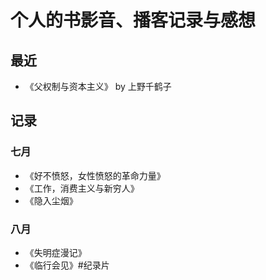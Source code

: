 # 个人的书影音、播客记录与感想

## 最近
- 《父权制与资本主义》 by 上野千鹤子

## 记录
### 七月
- 《好不愤怒，女性愤怒的革命力量》
- 《工作，消费主义与新穷人》
- 《隐入尘烟》

### 八月
- 《失明症漫记》
- 《临行会见》#纪录片
